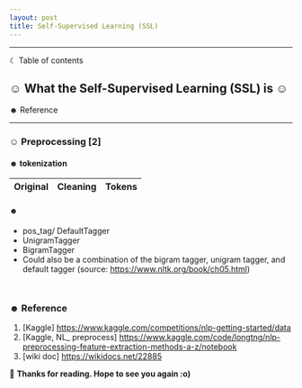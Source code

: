 ```yaml
---
layout: post
title: Self-Supervised Learning (SSL)
---
```




-----------------------------------------------------------------------

☾ Table of contents

☺︎ What the Self-Supervised Learning (SSL) is
☺︎           
  - 
       
☻ Reference

-----------------------------------------------------------------------



### ☺︎ Preprocessing [2]

#### ☻ tokenization 

| Original | Cleaning | Tokens |
|---|---|---|


#### ☻  

+ pos_tag/ DefaultTagger
+ UnigramTagger
+ BigramTagger
+ Could also be a combination of the bigram tagger, unigram tagger, and default tagger (source: https://www.nltk.org/book/ch05.html)

 ``` 


 ``` 


### ☻ Reference
1. [Kaggle]  https://www.kaggle.com/competitions/nlp-getting-started/data
2. [Kaggle, NL_ preprocess] https://www.kaggle.com/code/longtng/nlp-preprocessing-feature-extraction-methods-a-z/notebook
3. [wiki doc] https://wikidocs.net/22885



🌺 **Thanks for reading. Hope to see you again :o)**
